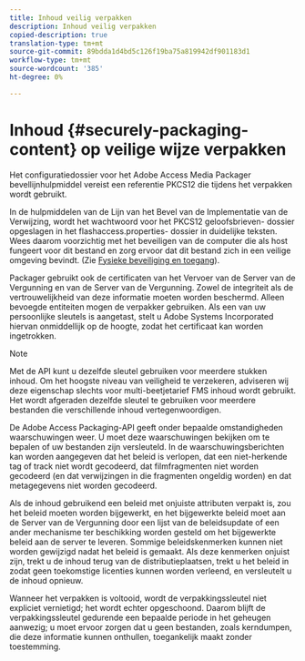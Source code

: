 ```yaml
---
title: Inhoud veilig verpakken
description: Inhoud veilig verpakken
copied-description: true
translation-type: tm+mt
source-git-commit: 89bdda1d4bd5c126f19ba75a819942df901183d1
workflow-type: tm+mt
source-wordcount: '385'
ht-degree: 0%

---
```



# Inhoud {#securely-packaging-content} op veilige wijze verpakken

Het configuratiedossier voor het Adobe Access Media Packager bevellijnhulpmiddel vereist een referentie PKCS12 die tijdens het verpakken wordt gebruikt.

In de hulpmiddelen van de Lijn van het Bevel van de Implementatie van de Verwijzing, wordt het wachtwoord voor het PKCS12 geloofsbrieven- dossier opgeslagen in het flashaccess.properties- dossier in duidelijke teksten. Wees daarom voorzichtig met het beveiligen van de computer die als host fungeert voor dit bestand en zorg ervoor dat dit bestand zich in een veilige omgeving bevindt. (Zie [Fysieke beveiliging en toegang](../../aaxs-secure-deployment-guidelines/physical-sec-and-access.md)).

Packager gebruikt ook de certificaten van het Vervoer van de Server van de Vergunning en van de Server van de Vergunning. Zowel de integriteit als de vertrouwelijkheid van deze informatie moeten worden beschermd. Alleen bevoegde entiteiten mogen de verpakker gebruiken. Als een van uw persoonlijke sleutels is aangetast, stelt u Adobe Systems Incorporated hiervan onmiddellijk op de hoogte, zodat het certificaat kan worden ingetrokken.

>[!NOTE]
>
>Met de API kunt u dezelfde sleutel gebruiken voor meerdere stukken inhoud. Om het hoogste niveau van veiligheid te verzekeren, adviseren wij deze eigenschap slechts voor multi-beetjetarief FMS inhoud wordt gebruikt. Het wordt afgeraden dezelfde sleutel te gebruiken voor meerdere bestanden die verschillende inhoud vertegenwoordigen.

De Adobe Access Packaging-API geeft onder bepaalde omstandigheden waarschuwingen weer. U moet deze waarschuwingen bekijken om te bepalen of uw bestanden zijn versleuteld. In de waarschuwingsberichten kan worden aangegeven dat het beleid is verlopen, dat een niet-herkende tag of track niet wordt gecodeerd, dat filmfragmenten niet worden gecodeerd (en dat verwijzingen in die fragmenten ongeldig worden) en dat metagegevens niet worden gecodeerd.

Als de inhoud gebruikend een beleid met onjuiste attributen verpakt is, zou het beleid moeten worden bijgewerkt, en het bijgewerkte beleid moet aan de Server van de Vergunning door een lijst van de beleidsupdate of een ander mechanisme ter beschikking worden gesteld om het bijgewerkte beleid aan de server te leveren. Sommige beleidskenmerken kunnen niet worden gewijzigd nadat het beleid is gemaakt. Als deze kenmerken onjuist zijn, trekt u de inhoud terug van de distributieplaatsen, trekt u het beleid in zodat geen toekomstige licenties kunnen worden verleend, en versleutelt u de inhoud opnieuw.

Wanneer het verpakken is voltooid, wordt de verpakkingssleutel niet expliciet vernietigd; het wordt echter opgeschoond. Daarom blijft de verpakkingssleutel gedurende een bepaalde periode in het geheugen aanwezig; u moet ervoor zorgen dat u geen bestanden, zoals kerndumpen, die deze informatie kunnen onthullen, toegankelijk maakt zonder toestemming.
